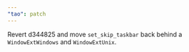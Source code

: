 ```yaml
---
"tao": patch
---
```

Revert d344825 and move `set_skip_taskbar` back behind a `WindowExtWindows` and `WindowExtUnix`.